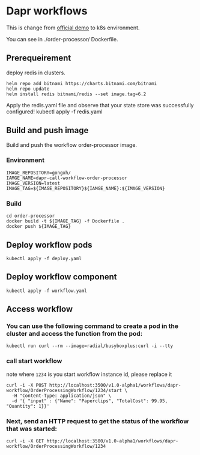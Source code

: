 # Dapr workflows
This is change from [official demo](https://github.com/dapr/dotnet-sdk/tree/master/examples/Workflow) to k8s environment.

You can see in ./order-processor/ Dockerfile.

## Prerequeirement
deploy redis in clusters.
```
helm repo add bitnami https://charts.bitnami.com/bitnami
helm repo update
helm install redis bitnami/redis --set image.tag=6.2
```
Apply the redis.yaml file and observe that your state store was successfully configured!
kubectl apply -f redis.yaml


## Build and push image
Build and push the workflow order-processor image.
### Environment
```
IMAGE_REPOSITORY=gongxh/
IAMGE_NAME=dapr-call-workflow-order-processor
IMAGE_VERSION=latest
IMAGE_TAG=${IMAGE_REPOSITORY}${IAMGE_NAME}:${IMAGE_VERSION}
```
### Build
```shell
cd order-processor
docker build -t ${IMAGE_TAG} -f Dockerfile .
docker push ${IMAGE_TAG}
```

## Deploy workflow pods
```
kubectl apply -f deploy.yaml
```

## Deploy workflow component
```
kubectl apply -f workflow.yaml
```

## Access workflow
### You can use the following command to create a pod in the cluster and access the function from the pod:
```
kubectl run curl --rm --image=radial/busyboxplus:curl -i --tty
```
### call start workflow
note where `1234` is you start workflow instance id, please replace it
```
curl -i -X POST http://localhost:3500/v1.0-alpha1/workflows/dapr-workflow/OrderProcessingWorkflow/1234/start \
  -H "Content-Type: application/json" \
  -d '{ "input" : {"Name": "Paperclips", "TotalCost": 99.95, "Quantity": 1}}'
```

### Next, send an HTTP request to get the status of the workflow that was started:
```
curl -i -X GET http://localhost:3500/v1.0-alpha1/workflows/dapr-workflow/OrderProcessingWorkflow/1234
```